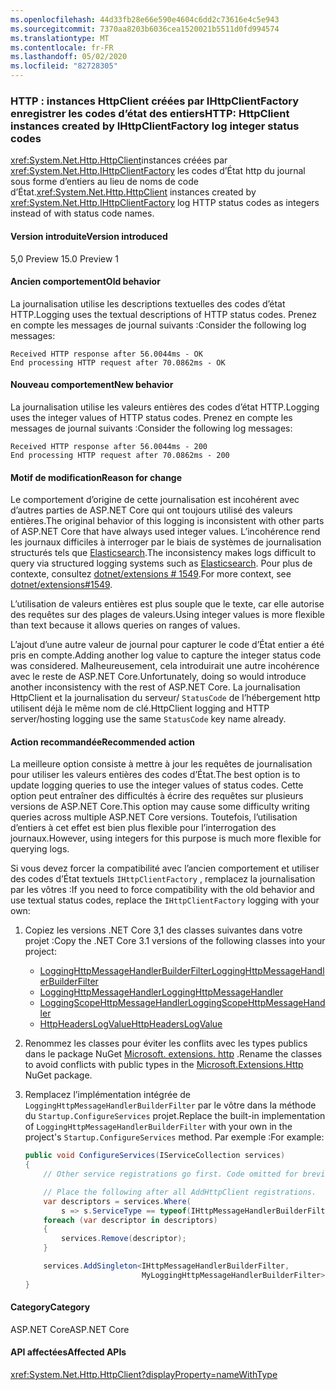 ```yaml
---
ms.openlocfilehash: 44d33fb28e66e590e4604c6dd2c73616e4c5e943
ms.sourcegitcommit: 7370aa8203b6036cea1520021b5511d0fd994574
ms.translationtype: MT
ms.contentlocale: fr-FR
ms.lasthandoff: 05/02/2020
ms.locfileid: "82728305"
---
```

### <a name="http-httpclient-instances-created-by-ihttpclientfactory-log-integer-status-codes"></a><span data-ttu-id="3aa6d-101">HTTP : instances HttpClient créées par IHttpClientFactory enregistrer les codes d’état des entiers</span><span class="sxs-lookup"><span data-stu-id="3aa6d-101">HTTP: HttpClient instances created by IHttpClientFactory log integer status codes</span></span>

<span data-ttu-id="3aa6d-102"><xref:System.Net.Http.HttpClient>instances créées par <xref:System.Net.Http.IHttpClientFactory> les codes d’État http du journal sous forme d’entiers au lieu de noms de code d’État.</span><span class="sxs-lookup"><span data-stu-id="3aa6d-102"><xref:System.Net.Http.HttpClient> instances created by <xref:System.Net.Http.IHttpClientFactory> log HTTP status codes as integers instead of with status code names.</span></span>

#### <a name="version-introduced"></a><span data-ttu-id="3aa6d-103">Version introduite</span><span class="sxs-lookup"><span data-stu-id="3aa6d-103">Version introduced</span></span>

<span data-ttu-id="3aa6d-104">5,0 Preview 1</span><span class="sxs-lookup"><span data-stu-id="3aa6d-104">5.0 Preview 1</span></span>

#### <a name="old-behavior"></a><span data-ttu-id="3aa6d-105">Ancien comportement</span><span class="sxs-lookup"><span data-stu-id="3aa6d-105">Old behavior</span></span>

<span data-ttu-id="3aa6d-106">La journalisation utilise les descriptions textuelles des codes d’état HTTP.</span><span class="sxs-lookup"><span data-stu-id="3aa6d-106">Logging uses the textual descriptions of HTTP status codes.</span></span> <span data-ttu-id="3aa6d-107">Prenez en compte les messages de journal suivants :</span><span class="sxs-lookup"><span data-stu-id="3aa6d-107">Consider the following log messages:</span></span>

```
Received HTTP response after 56.0044ms - OK
End processing HTTP request after 70.0862ms - OK
```

#### <a name="new-behavior"></a><span data-ttu-id="3aa6d-108">Nouveau comportement</span><span class="sxs-lookup"><span data-stu-id="3aa6d-108">New behavior</span></span>

<span data-ttu-id="3aa6d-109">La journalisation utilise les valeurs entières des codes d’état HTTP.</span><span class="sxs-lookup"><span data-stu-id="3aa6d-109">Logging uses the integer values of HTTP status codes.</span></span> <span data-ttu-id="3aa6d-110">Prenez en compte les messages de journal suivants :</span><span class="sxs-lookup"><span data-stu-id="3aa6d-110">Consider the following log messages:</span></span>

```
Received HTTP response after 56.0044ms - 200
End processing HTTP request after 70.0862ms - 200
```

#### <a name="reason-for-change"></a><span data-ttu-id="3aa6d-111">Motif de modification</span><span class="sxs-lookup"><span data-stu-id="3aa6d-111">Reason for change</span></span>

<span data-ttu-id="3aa6d-112">Le comportement d’origine de cette journalisation est incohérent avec d’autres parties de ASP.NET Core qui ont toujours utilisé des valeurs entières.</span><span class="sxs-lookup"><span data-stu-id="3aa6d-112">The original behavior of this logging is inconsistent with other parts of ASP.NET Core that have always used integer values.</span></span> <span data-ttu-id="3aa6d-113">L’incohérence rend les journaux difficiles à interroger par le biais de systèmes de journalisation structurés tels que [Elasticsearch](https://www.elastic.co/elasticsearch/).</span><span class="sxs-lookup"><span data-stu-id="3aa6d-113">The inconsistency makes logs difficult to query via structured logging systems such as [Elasticsearch](https://www.elastic.co/elasticsearch/).</span></span> <span data-ttu-id="3aa6d-114">Pour plus de contexte, consultez [dotnet/extensions # 1549](https://github.com/dotnet/extensions/issues/1549).</span><span class="sxs-lookup"><span data-stu-id="3aa6d-114">For more context, see [dotnet/extensions#1549](https://github.com/dotnet/extensions/issues/1549).</span></span>

<span data-ttu-id="3aa6d-115">L’utilisation de valeurs entières est plus souple que le texte, car elle autorise des requêtes sur des plages de valeurs.</span><span class="sxs-lookup"><span data-stu-id="3aa6d-115">Using integer values is more flexible than text because it allows queries on ranges of values.</span></span>

<span data-ttu-id="3aa6d-116">L’ajout d’une autre valeur de journal pour capturer le code d’État entier a été pris en compte.</span><span class="sxs-lookup"><span data-stu-id="3aa6d-116">Adding another log value to capture the integer status code was considered.</span></span> <span data-ttu-id="3aa6d-117">Malheureusement, cela introduirait une autre incohérence avec le reste de ASP.NET Core.</span><span class="sxs-lookup"><span data-stu-id="3aa6d-117">Unfortunately, doing so would introduce another inconsistency with the rest of ASP.NET Core.</span></span> <span data-ttu-id="3aa6d-118">La journalisation HttpClient et la journalisation du serveur/ `StatusCode` de l’hébergement http utilisent déjà le même nom de clé.</span><span class="sxs-lookup"><span data-stu-id="3aa6d-118">HttpClient logging and HTTP server/hosting logging use the same `StatusCode` key name already.</span></span>

#### <a name="recommended-action"></a><span data-ttu-id="3aa6d-119">Action recommandée</span><span class="sxs-lookup"><span data-stu-id="3aa6d-119">Recommended action</span></span>

<span data-ttu-id="3aa6d-120">La meilleure option consiste à mettre à jour les requêtes de journalisation pour utiliser les valeurs entières des codes d’État.</span><span class="sxs-lookup"><span data-stu-id="3aa6d-120">The best option is to update logging queries to use the integer values of status codes.</span></span> <span data-ttu-id="3aa6d-121">Cette option peut entraîner des difficultés à écrire des requêtes sur plusieurs versions de ASP.NET Core.</span><span class="sxs-lookup"><span data-stu-id="3aa6d-121">This option may cause some difficulty writing queries across multiple ASP.NET Core versions.</span></span> <span data-ttu-id="3aa6d-122">Toutefois, l’utilisation d’entiers à cet effet est bien plus flexible pour l’interrogation des journaux.</span><span class="sxs-lookup"><span data-stu-id="3aa6d-122">However, using integers for this purpose is much more flexible for querying logs.</span></span>

<span data-ttu-id="3aa6d-123">Si vous devez forcer la compatibilité avec l’ancien comportement et utiliser des codes d’État textuels `IHttpClientFactory` , remplacez la journalisation par les vôtres :</span><span class="sxs-lookup"><span data-stu-id="3aa6d-123">If you need to force compatibility with the old behavior and use textual status codes, replace the `IHttpClientFactory` logging with your own:</span></span>

1. <span data-ttu-id="3aa6d-124">Copiez les versions .NET Core 3,1 des classes suivantes dans votre projet :</span><span class="sxs-lookup"><span data-stu-id="3aa6d-124">Copy the .NET Core 3.1 versions of the following classes into your project:</span></span>

    * [<span data-ttu-id="3aa6d-125">LoggingHttpMessageHandlerBuilderFilter</span><span class="sxs-lookup"><span data-stu-id="3aa6d-125">LoggingHttpMessageHandlerBuilderFilter</span></span>](https://github.com/dotnet/extensions/blob/release/3.1/src/HttpClientFactory/Http/src/Logging/LoggingHttpMessageHandlerBuilderFilter.cs)
    * [<span data-ttu-id="3aa6d-126">LoggingHttpMessageHandler</span><span class="sxs-lookup"><span data-stu-id="3aa6d-126">LoggingHttpMessageHandler</span></span>](https://github.com/dotnet/extensions/blob/release/3.1/src/HttpClientFactory/Http/src/Logging/LoggingHttpMessageHandler.cs)
    * [<span data-ttu-id="3aa6d-127">LoggingScopeHttpMessageHandler</span><span class="sxs-lookup"><span data-stu-id="3aa6d-127">LoggingScopeHttpMessageHandler</span></span>](https://github.com/dotnet/extensions/blob/release/3.1/src/HttpClientFactory/Http/src/Logging/LoggingScopeHttpMessageHandler.cs)
    * [<span data-ttu-id="3aa6d-128">HttpHeadersLogValue</span><span class="sxs-lookup"><span data-stu-id="3aa6d-128">HttpHeadersLogValue</span></span>](https://github.com/dotnet/extensions/blob/release/3.1/src/HttpClientFactory/Http/src/Logging/HttpHeadersLogValue.cs)

1. <span data-ttu-id="3aa6d-129">Renommez les classes pour éviter les conflits avec les types publics dans le package NuGet [Microsoft. extensions. http](https://www.nuget.org/packages/Microsoft.Extensions.Http) .</span><span class="sxs-lookup"><span data-stu-id="3aa6d-129">Rename the classes to avoid conflicts with public types in the [Microsoft.Extensions.Http](https://www.nuget.org/packages/Microsoft.Extensions.Http) NuGet package.</span></span>

1. <span data-ttu-id="3aa6d-130">Remplacez l’implémentation intégrée de `LoggingHttpMessageHandlerBuilderFilter` par le vôtre dans la méthode du `Startup.ConfigureServices` projet.</span><span class="sxs-lookup"><span data-stu-id="3aa6d-130">Replace the built-in implementation of `LoggingHttpMessageHandlerBuilderFilter` with your own in the project's `Startup.ConfigureServices` method.</span></span> <span data-ttu-id="3aa6d-131">Par exemple :</span><span class="sxs-lookup"><span data-stu-id="3aa6d-131">For example:</span></span>

    ```csharp
    public void ConfigureServices(IServiceCollection services)
    {
        // Other service registrations go first. Code omitted for brevity.

        // Place the following after all AddHttpClient registrations.
        var descriptors = services.Where(
            s => s.ServiceType == typeof(IHttpMessageHandlerBuilderFilter));
        foreach (var descriptor in descriptors)
        {
            services.Remove(descriptor);
        }

        services.AddSingleton<IHttpMessageHandlerBuilderFilter,
                              MyLoggingHttpMessageHandlerBuilderFilter>();
    }
    ```

#### <a name="category"></a><span data-ttu-id="3aa6d-132">Category</span><span class="sxs-lookup"><span data-stu-id="3aa6d-132">Category</span></span>

<span data-ttu-id="3aa6d-133">ASP.NET Core</span><span class="sxs-lookup"><span data-stu-id="3aa6d-133">ASP.NET Core</span></span>

#### <a name="affected-apis"></a><span data-ttu-id="3aa6d-134">API affectées</span><span class="sxs-lookup"><span data-stu-id="3aa6d-134">Affected APIs</span></span>

<xref:System.Net.Http.HttpClient?displayProperty=nameWithType>

<!--

#### Affected APIs

`T:System.Net.Http.HttpClient`

-->
